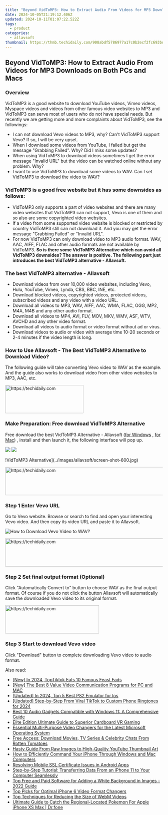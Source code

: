 ```yaml
---
title: "Beyond VidToMP3: How to Extract Audio From Videos for MP3 Downloads on Both PCs and Macs"
date: 2024-10-05T21:19:12.406Z
updated: 2024-10-11T01:07:22.522Z
tags:
  - product
categories:
  - allavsoft
thumbnail: https://thmb.techidaily.com/908abdf5786977a17c0b2ecf2fc693bdf5a10c0549e2851740329dd839b1ac68.jpg
---
```


## Beyond VidToMP3: How to Extract Audio From Videos for MP3 Downloads on Both PCs and Macs

### Overview

VidToMP3 is a good website to download YouTube videos, Vimeo videos, Myspace videos and videos from other famous video websites to MP3 and VidToMP3 can serve most of users who do not have special needs. But recently we are getting more and more complaints about VidToMP3, see the followings:

* I can not download Vevo videos to MP3, why? Can't VidToMP3 support Vevo? If so, I will be very upset.
* When I download some videos from YouTube, I failed but get the message "Grabbing Failed". Why? Did I miss some updates?
* When using VidToMP3 to download videos sometimes I get the error message "Invalid URL" but the video can be watched online without any problem. Why?
* I want to use VidToMP3 to download some videos to WAV. Can I set VidToMP3 to download the video to WAV?

### VidToMP3 is a good free website but it has some downsides as follows:

* VidToMP3 only supports a part of video websites and there are many video websites that VidToMP3 can not support, Vevo is one of them and so also are some copyrighted video websites.
* If a video from some supported video website is blocked or restricted by country VidToMP3 still can not download it. And you may get the error message "Grabbing Failed" or "Invalid URL".
* For now VidToMP3 can only download video to MP3 audio format. WAV, AAC, AIFF, FLAC and other audio formats are not available by VidToMP3\. **So is there some VidToMP3 Alternative which can avoid all VidToMP3 downsides? The answer is positive. The following part just introduces the best VidToMP3 alternative - Allavsoft.**

### The best VidToMP3 alternative - Allavsoft

* Download videos from over 10,000 video websites, including Vevo, Hulu, YouTube, Vimeo, Lynda, CBS, BBC, INE, etc.
* Download blocked videos, copyrighted videos, protected videos, subscribed videos and any video with a video URL.
* Download all videos to MP3, WAV, AIFF, AAC, WMA, FLAC, OGG, MP2, M4A, M4B and any other audio format.
* Download all videos to MP4, AVI, FLV, MOV, MKV, WMV, ASF, WTV, AVCHD and any other video format.
* Download all videos to audio format or video format without ad or virus.
* Download videos to audio or video with average time 10-20 seconds or 2-4 minutes if the video length is long.

### How to Use Allavsoft - The Best VidToMP3 Alternative to Download Video?

The following guide will take converting Vevo video to WAV as the example. And the guide also works to download video from other video websites to MP3, AAC, etc.

<!-- affiliate ads begin -->
<a href="https://bluettius.sjv.io/c/5597632/2139112/17108" target="_top" id="2139112">
  <img src="//a.impactradius-go.com/display-ad/17108-2139112" border="0" alt="https://techidaily.com" width="250" height="90"/>
</a>
<img height="0" width="0" src="https://bluettius.sjv.io/i/5597632/2139112/17108" style="position:absolute;visibility:hidden;" border="0" />
<!-- affiliate ads end -->

### Make Preparation: Free download VidToMP3 Alternative

Free download the best VidToMP3 Alternative - Allavsoft ([for Windows](https://tools.techidaily.com/allavsoft/products/) , [for Mac](https://tools.techidaily.com/allavsoft/products/)) , install and then launch it, the following interface will pop up.

[![](https://www.allavsoft.com/how-to/../images/how-to/free-download-win.jpg)](https://tools.techidaily.com/allavsoft/products/) [![](https://www.allavsoft.com/how-to/../images/how-to/free-download-mac.jpg)](https://tools.techidaily.com/allavsoft/products/)

!VidToMP3 Alternative\](../images/allavsoft/screen-shot-600.jpg)

<!-- affiliate ads begin -->
<a href="https://aligracehair.sjv.io/c/5597632/2047411/19272" target="_top" id="2047411">
  <img src="//a.impactradius-go.com/display-ad/19272-2047411" border="0" alt="https://techidaily.com" width="728" height="90"/>
</a>
<img height="0" width="0" src="https://aligracehair.sjv.io/i/5597632/2047411/19272" style="position:absolute;visibility:hidden;" border="0" />
<!-- affiliate ads end -->

### Step 1 Enter Vevo URL

Go to Vevo website. Browse or search to find and open your interesting Vevo video. And then copy its video URL and paste it to Allavsoft.

![How to Download Vevo Video to WAV?](https://www.allavsoft.com/how-to/../images/how-to/download-rtmp-video/download-rtmp-video.jpg)

<!-- affiliate ads begin -->
<a href="https://aligracehair.sjv.io/c/5597632/1886073/19272" target="_top" id="1886073">
  <img src="//a.impactradius-go.com/display-ad/19272-1886073" border="0" alt="https://techidaily.com" width="728" height="90"/>
</a>
<img height="0" width="0" src="https://aligracehair.sjv.io/i/5597632/1886073/19272" style="position:absolute;visibility:hidden;" border="0" />
<!-- affiliate ads end -->

### Step 2 Set final output format (Optional)

Click "Automatically Convert to" button to choose WAV as the final output format. Of course if you do not click the button Allavsoft will automatically save the downloaded Vevo video to its original format.

<!-- affiliate ads begin -->
<a href="https://aligracehair.sjv.io/c/5597632/2135400/19272" target="_top" id="2135400">
  <img src="//a.impactradius-go.com/display-ad/19272-2135400" border="0" alt="https://techidaily.com" width="300" height="90"/>
</a>
<img height="0" width="0" src="https://aligracehair.sjv.io/i/5597632/2135400/19272" style="position:absolute;visibility:hidden;" border="0" />
<!-- affiliate ads end -->

### Step 3 Start to download Vevo video

Click "Download" button to complete downloading Vevo video to audio format.

<ins class="adsbygoogle"
     style="display:block"
     data-ad-format="autorelaxed"
     data-ad-client="ca-pub-7571918770474297"
     data-ad-slot="1223367746"></ins>

<ins class="adsbygoogle"
     style="display:block"
     data-ad-client="ca-pub-7571918770474297"
     data-ad-slot="8358498916"
     data-ad-format="auto"
     data-full-width-responsive="true"></ins>

<span class="atpl-alsoreadstyle">Also read:</span>
<div><ul>
<li><a href="https://tiktok-videos.techidaily.com/new-in-2024-toptiktok-eats-10-famous-feast-fads/"><u>[New] In 2024, TopTiktok Eats 10 Famous Feast Fads</u></a></li>
<li><a href="https://video-screen-grab.techidaily.com/new-the-best-8-value-video-communication-programs-for-pc-and-mac/"><u>[New] The Best 8 Value Video Communication Programs for PC and MAC</u></a></li>
<li><a href="https://screen-recording.techidaily.com/updated-in-2024-top-5-best-ps2-emulator-for-ios/"><u>[Updated] In 2024, Top 5 Best PS2 Emulator for Ios</u></a></li>
<li><a href="https://fox-info.techidaily.com/updated-step-by-step-from-viral-tiktok-to-custom-phone-ringtones-for-2024/"><u>[Updated] Step-by-Step From Viral TikTok to Custom Phone Ringtones for 2024</u></a></li>
<li><a href="https://tech-hub.techidaily.com/best-10-audio-gadgets-compatible-with-windows-11-a-comprehensive-guide/"><u>Best 10 Audio Gadgets Compatible with Windows 11: A Comprehensive Guide</u></a></li>
<li><a href="https://extra-information.techidaily.com/elite-edition-ultimate-guide-to-superior-cardboard-vr-gaming/"><u>Elite Edition Ultimate Guide to Superior Cardboard VR Gaming</u></a></li>
<li><a href="https://discover-deluxe.techidaily.com/essential-multi-purpose-video-changers-for-the-latest-microsoft-operating-system/"><u>Essential Multi-Purpose Video Changers for the Latest Microsoft Operating System</u></a></li>
<li><a href="https://discover-forum.techidaily.com/free-access-download-movies-tv-series-and-celebrity-chats-from-rotten-tomatoes/"><u>Free Access: Download Movies, TV Series & Celebrity Chats From Rotten Tomatoes</u></a></li>
<li><a href="https://youtube-docs.techidaily.com/-guide-from-raw-images-to-high-quality-youtube-thumbnail-art/"><u>Hasty Guide From Raw Images to High-Quality YouTube Thumbnail Art</u></a></li>
<li><a href="https://discover-deluxe.techidaily.com/how-to-efficiently-command-your-iphone-through-windows-and-mac-computers/"><u>How to Efficiently Command Your iPhone Through Windows and Mac Computers</u></a></li>
<li><a href="https://discover-deluxe.techidaily.com/resolving-mobile-ssl-certificate-issues-in-android-apps/"><u>Resolving Mobile SSL Certificate Issues in Android Apps</u></a></li>
<li><a href="https://discover-deluxe.techidaily.com/step-by-step-tutorial-transferring-data-from-an-iphone-11-to-your-computer-seamlessly/"><u>Step-by-Step Tutorial: Transferring Data From an iPhone 11 to Your Computer Seamlessly</u></a></li>
<li><a href="https://discover-deluxe.techidaily.com/top-free-and-paid-software-for-adding-a-white-background-in-images-2022-guide/"><u>Top Free and Paid Software for Adding a White Background in Images - 2022 Guide</u></a></li>
<li><a href="https://discover-deluxe.techidaily.com/top-picks-for-optimal-iphone-6-video-format-changers/"><u>Top Picks for Optimal iPhone 6 Video Format Changers</u></a></li>
<li><a href="https://discover-deluxe.techidaily.com/top-techniques-for-reducing-the-size-of-webm-videos/"><u>Top Techniques for Reducing the Size of WebM Videos</u></a></li>
<li><a href="https://ios-pokemon-go.techidaily.com/ultimate-guide-to-catch-the-regional-located-pokemon-for-apple-iphone-xs-max-drfone-by-drfone-virtual-ios/"><u>Ultimate Guide to Catch the Regional-Located Pokemon For Apple iPhone XS Max | Dr.fone</u></a></li>
</ul></div>

